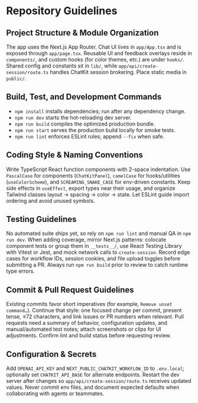 # Repository Guidelines

## Project Structure & Module Organization
The app uses the Next.js App Router. Chat UI lives in `app/App.tsx` and is exposed through `app/page.tsx`. Reusable UI and feedback overlays reside in `components/`, and custom hooks (for color themes, etc.) are under `hooks/`. Shared config and constants sit in `lib/`, while `app/api/create-session/route.ts` handles ChatKit session brokering. Place static media in `public/`.

## Build, Test, and Development Commands
- `npm install` installs dependencies; run after any dependency change.
- `npm run dev` starts the hot-reloading dev server.
- `npm run build` compiles the optimized production bundle.
- `npm run start` serves the production build locally for smoke tests.
- `npm run lint` enforces ESLint rules; append `--fix` when safe.

## Coding Style & Naming Conventions
Write TypeScript React function components with 2-space indentation. Use `PascalCase` for components (`ChatKitPanel`), `camelCase` for hooks/utilities (`useColorScheme`), and `SCREAMING_SNAKE_CASE` for env-driven constants. Keep side effects in `useEffect`, export types near their usage, and organize Tailwind classes layout → spacing → color → state. Let ESLint guide import ordering and avoid unused symbols.

## Testing Guidelines
No automated suite ships yet, so rely on `npm run lint` and manual QA in `npm run dev`. When adding coverage, mirror Next.js patterns: colocate component tests or group them in `__tests__/`, use React Testing Library with Vitest or Jest, and mock network calls to `create-session`. Record edge cases for workflow IDs, session cookies, and file upload toggles before submitting a PR. Always run `npm run build` prior to review to catch runtime type errors.

## Commit & Pull Request Guidelines
Existing commits favor short imperatives (for example, `Remove unset command…`). Continue that style: one focused change per commit, present tense, ≤72 characters, and link issues or PR numbers when relevant. Pull requests need a summary of behavior, configuration updates, and manual/automated test notes; attach screenshots or clips for UI adjustments. Confirm lint and build status before requesting review.

## Configuration & Secrets
Add `OPENAI_API_KEY` and `NEXT_PUBLIC_CHATKIT_WORKFLOW_ID` to `.env.local`; optionally set `CHATKIT_API_BASE` for alternate endpoints. Restart the dev server after changes so `app/api/create-session/route.ts` receives updated values. Never commit env files, and document expected defaults when collaborating with agents or teammates.
